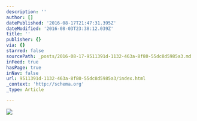```yaml
---
description: ''
author: []
datePublished: '2016-08-17T21:47:31.395Z'
dateModified: '2016-08-03T23:38:12.039Z'
title: ''
publisher: {}
via: {}
starred: false
sourcePath: _posts/2016-08-17-9511391d-1132-463a-8f80-55dc8d5985a3.md
inFeed: true
hasPage: true
inNav: false
url: 9511391d-1132-463a-8f80-55dc8d5985a3/index.html
_context: 'http://schema.org'
_type: Article

---
```

![](https://the-grid-user-content.s3-us-west-2.amazonaws.com/d3ea5912-23df-4ab2-9fa3-bf961e441f78.jpg)